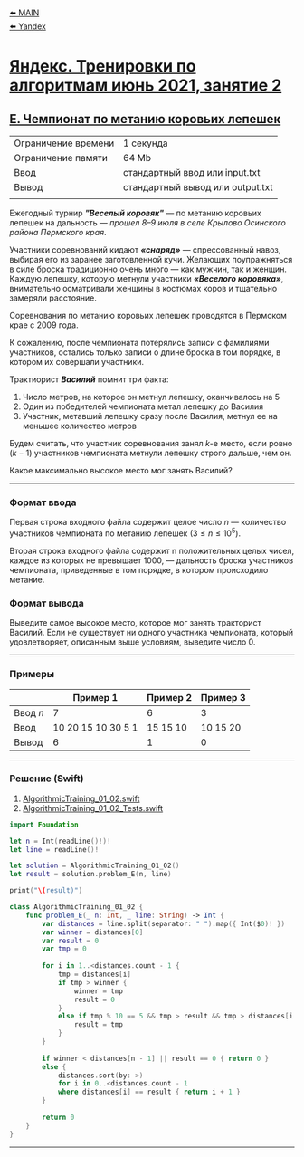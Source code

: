 [⬅️ MAIN][main]<br>[⬅️ Yandex][Yandex]  

[main]: ./../../../README.md
[Yandex]: ./../../README.md
[Yandex_AT_01_02_orig]: https://contest.yandex.ru/contest/27472
[Yandex_AT_01_02_E]: https://contest.yandex.ru/contest/27472/problems/E/

# [Яндекс. Тренировки по алгоритмам июнь 2021, занятие 2][Yandex_AT_01_02_orig]
## [E. Чемпионат по метанию коровьих лепешек][Yandex_AT_01_02_E]

|||
|--------------------|----------------------------------|
|Ограничение времени |1 секунда                         |
|Ограничение памяти  |64 Mb                             |
|Ввод                |стандартный ввод или input.txt    |
|Вывод               |стандартный вывод или output.txt  |
|||


Ежегодный турнир ***"Веселый коровяк"*** — по метанию коровьих лепешек на дальность — *прошел 8–9 июля в селе Крылово Осинского района Пермского края*.

Участники соревнований кидают ***«снаряд»*** — спрессованный навоз, выбирая его из заранее заготовленной кучи. Желающих поупражняться в силе броска традиционно очень много — как мужчин, так и женщин. Каждую лепешку, которую метнули участники ***«Веселого коровяка»***, внимательно осматривали женщины в костюмах коров и тщательно замеряли расстояние.

Соревнования по метанию коровьих лепешек проводятся в Пермском крае с 2009 года.

К сожалению, после чемпионата потерялись записи с фамилиями участников, остались только записи о длине броска в том порядке, в котором их совершали участники.

Трактиорист ***Василий*** помнит три факта:
1. Число метров, на которое он метнул лепешку, оканчивалось на 5
2. Один из победителей чемпионата метал лепешку до Василия
3. Участник, метавший лепешку сразу после Василия, метнул ее на меньшее количество метров

Будем считать, что участник соревнования занял ${k}$-е место, если ровно ${(k − 1)}$ участников чемпионата метнули лепешку строго дальше, чем он.

Какое максимально высокое место мог занять Василий?


---
### Формат ввода
Первая строка входного файла содержит целое число ${n}$ — количество участников чемпионата по метанию лепешек ${(3 ≤ n ≤ 10^5)}$.

Вторая строка входного файла содержит n положительных целых чисел, каждое из которых не превышает 1000, — дальность броска участников чемпионата, приведенные в том порядке, в котором происходило метание.


### Формат вывода
Выведите самое высокое место, которое мог занять тракторист Василий. Если не существует ни одного участника чемпионата, который удовлетворяет, описанным выше условиям, выведите число 0.


---
### Примеры
|           |Пример 1           |Пример 2   |Пример 3   |
|-----------|-------------------|-----------|-----------|
|Ввод ${n}$ |7                  |6          |3          |
|Ввод       |10 20 15 10 30 5 1 |15 15 10   |10 15 20   |
|Вывод      |6                  |1          |0          |


---
### Решение (Swift)
[AlgorithmicTraining_01_02]: ./../../YandexTasks.Swift/YandexTasks/Sources/YandexTasks/AlgorithmicTraining_01_02.swift
[AlgorithmicTraining_01_02_Tests]: ./../../YandexTasks.Swift/YandexTasks/Tests/YandexTasksTests/AlgorithmicTraining_01_02_Tests.swift

1. [AlgorithmicTraining_01_02.swift][AlgorithmicTraining_01_02]
2. [AlgorithmicTraining_01_02_Tests.swift][AlgorithmicTraining_01_02_Tests]

```swift
import Foundation

let n = Int(readLine()!)!
let line = readLine()!

let solution = AlgorithmicTraining_01_02()
let result = solution.problem_E(n, line)

print("\(result)")

class AlgorithmicTraining_01_02 {
    func problem_E(_ n: Int, _ line: String) -> Int {
        var distances = line.split(separator: " ").map({ Int($0)! })
        var winner = distances[0]
        var result = 0
        var tmp = 0
        
        for i in 1..<distances.count - 1 {
            tmp = distances[i]
            if tmp > winner {
                winner = tmp
                result = 0
            }
            else if tmp % 10 == 5 && tmp > result && tmp > distances[i + 1] {
                result = tmp
            }
        }
        
        if winner < distances[n - 1] || result == 0 { return 0 } 
        else {
            distances.sort(by: >)
            for i in 0..<distances.count - 1
            where distances[i] == result { return i + 1 }
        }
        
        return 0
    }
}
```


---